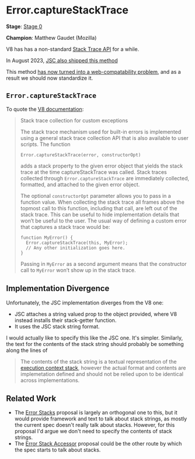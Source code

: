 # Error.captureStackTrace 

**Stage**: [Stage 0](https://tc39.es/process-document/)

**Champion**: Matthew Gaudet (Mozilla) 


V8 has has a non-standard [Stack Trace API](https://v8.dev/docs/stack-trace-api) for a while. 

In August 2023, [JSC also shipped this method](https://github.com/WebKit/WebKit/commit/997e074bb35ed07b69c9b821141c91dd548e0d02) 

This method [has now turned into a web-compatability problem](https://bugzilla.mozilla.org/show_bug.cgi?id=1886820), and as a result we should now standardize it. 

## `Error.captureStackTrace`

To quote the [V8 documentation](https://v8.dev/docs/stack-trace-api):

> Stack trace collection for custom exceptions
> 
> The stack trace mechanism used for built-in errors is implemented using a general stack trace collection API that is also available to user scripts. The function
> 
>     Error.captureStackTrace(error, constructorOpt)
> 
> adds a stack property to the given error object that yields the stack trace at the time captureStackTrace was called. Stack traces collected through `Error.captureStackTrace` are immediately collected, formatted, and attached to the given error object.
> 
> The optional `constructorOpt` parameter allows you to pass in a function value. When collecting the stack trace all frames above the topmost call to this function, including that call, are left out of the stack trace. This can be useful to hide implementation details that won’t be useful to the user. The usual way of defining a custom error that captures a stack trace would be:
> 
>     function MyError() {
>       Error.captureStackTrace(this, MyError);
>       // Any other initialization goes here.
>     }
> 
> Passing in `MyError` as a second argument means that the constructor call to `MyError` won’t show up in the stack trace.

## Implementation Divergence 

Unfortunately, the JSC implementation diverges from the V8 one: 

- JSC attaches a string valued prop to the object provided, where V8 instead installs their stack-getter function.
- It uses the JSC stack string format.

I would actually like to specify this like the JSC one. It's simpler. Similarly, the text for the contents of the stack string should probably be something along the lines of 

> The contents of the stack string is a textual representation of the [execution context stack](https://tc39.es/ecma262/#execution-context-stack), however the actual format and contents are implemetation defined and should not be relied upon to be identical across implementations.


## Related Work

- The [Error Stacks](https://github.com/mgaudet/proposal-error-capturestacktrace) proposal is largely an orthogonal one to this, but it would provide framework and text to talk about stack strings, as mostly the current spec doesn't really talk about stacks. However, for this proposal I'd argue we don't need to specify the contents of stack strings.
- The [Error Stack Accessor](https://github.com/ljharb/proposal-error-stack-accessor/) proposal could be the other route by which the spec starts to talk about stacks. 
